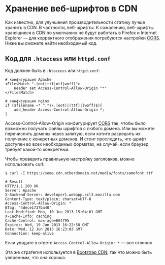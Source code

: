 # Хранение веб-шрифтов в CDN

Как известно, для улучшения производительности статику лучше хранить в CDN.
В частности, веб-шрифты. К сожалению, веб-шрифты хранящиеся в CDN по умолчанию 
не будут работать в Firefox и Internet Explorer — для корректного отображения 
потребуются настройки <abbr title="Cross-origin resource sharing">CORS</abbr>. 
Ниже вы сможете найти необходимый код.

## Код для `.htaccess` или `httpd.conf`

Код должен быть в `.htaccess` или `httpd.conf`:

    # конфигурация Apache 
    <FilesMatch ".(eot|ttf|otf|woff)">
        Header set Access-Control-Allow-Origin "*"
    </FilesMatch>

    # конфигурация nginx
    if ($filename ~* ^.*?\.(eot)|(ttf)|(woff)$){
        add_header Access-Control-Allow-Origin *;
    }

Access-Control-Allow-Origin конфигурирует <abbr title="Cross-origin resource sharing">CORS</abbr> 
так, чтобы было возможно получать файлы шрифтов с любого домена. Или вы можете 
перечислить домены через запятую, если хотите разрешить их получение с конкретных 
доменов. И стоит проследить, что шрифт доступен во всех необходимых форматах, 
на случай, если браузер требует какой-то конкретный.

Чтобы проверить правильную настройку заголовков, можно использовать curl:

    $ curl -I https://some.cdn.otherdomain.net/media/fonts/somefont.ttf

    # Result
    HTTP/1.1 200 OK
    Server: Apache
    X-Backend-Server: developer1.webapp.scl3.mozilla.com
    Content-Type: text/plain; charset=UTF-8
    Access-Control-Allow-Origin: *
    ETag: "4dece1737ba40"
    Last-Modified: Mon, 10 Jun 2013 15:04:01 GMT
    X-Cache-Info: caching
    Cache-Control: max-age=604795
    Expires: Wed, 19 Jun 2013 16:22:58 GMT
    Date: Wed, 12 Jun 2013 16:23:03 GMT
    Connection: keep-alive

Если увидите в ответе `Access-Control-Allow-Origin: *` — все отлично.

Эта же стратегия используется в [Bootstrap CDN][1], так что можно быть уверенным,
что она хороша.

[1]: https://github.com/netdna/bootstrap-cdn/blob/master/.htaccess#L41
[2]: http://davidwalsh.name/css-attr-content-tooltips